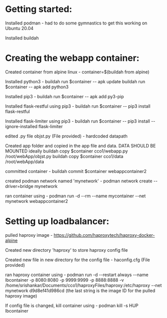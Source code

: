 Getting started:
================

Installed podman - 
had to do some gymnastics to get this working on Ubuntu 20.04

Installed buildah

Creating the webapp container:
==============================

Created container from alpine linux - container=$(buildah from alpine)

Installed python3 - 
buildah run $container -- apk update
buildah run $container -- apk add python3

Installed pip3 - 
buildah run $container -- apk add py3-pip

Installed flask-restful using pip3 -
buildah run $container -- pip3 install flask-restful

Installed flask-limiter using pip3 - 
buildah run $container -- pip3 install --ignore-installed flask-limiter

edited .py file objst.py (File provided) - hardcoded datapath

Created app folder and copied in the app file and data. DATA SHOULD BE MOUNTED ideally
buildah copy $container cco1/webapp.py /root/webApp/objst.py
buildah copy $container cco1/data /root/webApp/data

committed container - 
buildah commit $container webappcontainer2

created podman network named 'mynetwork' - 
podman network create --driver=bridge mynetwork

ran container using - 
podman run -d --rm --name mycontainer --net mynetwork webappcontainer2



Setting up loadbalancer:
========================

pulled haproxy image - 
https://github.com/haproxytech/haproxy-docker-alpine

Created new directory 'haproxy' to store haproxy config file

Created new file in new directory for the config file - haconfig.cfg (File provided)
 
ran haproxy container using - 
podman run -d --restart always --name lbcontainer -p 8080:8080 -p 9999:9999 -p 8888:8888 -v /home/srishankar/Documents/cco1/haproxyFiles/haproxy:/etc/haproxy --net mynetwork d9d8ef41d986cd
(the last string is the image ID for the pulled haproxy image)

If config file is changed, kill container using - 
podman kill -s HUP lbcontainer
